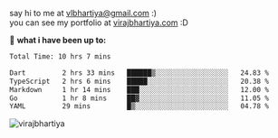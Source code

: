 say hi to me at [vlbhartiya@gmail.com](mailto:vlbhartiya@gmail.com) :)<br/>
you can see my portfolio at [virajbhartiya.com](https://virajbhartiya.com) :D<br/>


🚀 **what i have been up to:**

<!--START_SECTION:waka-->

```txt
Total Time: 10 hrs 7 mins

Dart         2 hrs 33 mins   ██████▒░░░░░░░░░░░░░░░░░░   24.83 %
TypeScript   2 hrs 6 mins    █████░░░░░░░░░░░░░░░░░░░░   20.38 %
Markdown     1 hr 14 mins    ███░░░░░░░░░░░░░░░░░░░░░░   12.00 %
Go           1 hr 8 mins     ██▓░░░░░░░░░░░░░░░░░░░░░░   11.05 %
YAML         29 mins         █▒░░░░░░░░░░░░░░░░░░░░░░░   04.78 %
```

<!--END_SECTION:waka-->

<p align="left"> <img src="https://komarev.com/ghpvc/?username=virajbhartiya&color=blue" alt="virajbhartiya" /> </p>
